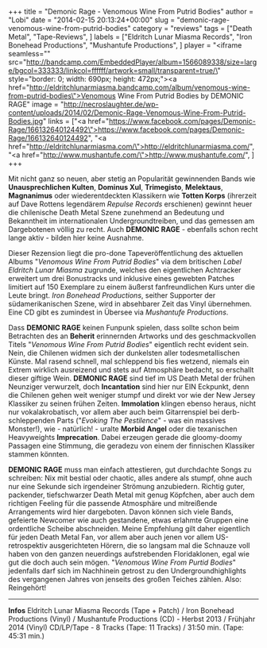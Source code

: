 +++
title = "Demonic Rage - Venomous Wine From Putrid Bodies"
author = "Lobi"
date = "2014-02-15 20:13:24+00:00"
slug = "demonic-rage-venomous-wine-from-putrid-bodies"
category = "reviews"
tags = ["Death Metal", "Tape-Reviews", ]
labels = ["Eldritch Lunar Miasma Records", "Iron Bonehead Productions", "Mushantufe Productions", ]
player = "<iframe seamless=\"\" src=\"http://bandcamp.com/EmbeddedPlayer/album=1566089338/size=large/bgcol=333333/linkcol=ffffff/artwork=small/transparent=true/\" style=\"border: 0; width: 690px; height: 472px;\"><a href=\"http://eldritchlunarmiasma.bandcamp.com/album/venomous-wine-from-putrid-bodies\">Venomous Wine From Putrid Bodies by DEMONIC RAGE</a></iframe>"
image = "http://necroslaughter.de/wp-content/uploads/2014/02/Demonic-Rage-Venomous-Wine-From-Putrid-Bodies.jpg"
links = ["<a href=\"https://www.facebook.com/pages/Demonic-Rage/166132640124492\">https://www.facebook.com/pages/Demonic-Rage/166132640124492</a>", "<a href=\"http://eldritchlunarmiasma.com/\">http://eldritchlunarmiasma.com/</a>", "<a href=\"http://www.mushantufe.com/\">http://www.mushantufe.com/</a>", ]
+++

Mit nicht ganz so neuen, aber stetig an Popularität gewinnenden Bands wie **Unausprechlichen Kulten**, **Dominus Xul**, **Trimegisto**, **Melektaus**, **Magnanimus** oder wiederentdeckten Klassikern wie **Totten Korps**  (ihrerzeit auf Dave Rottens legendärem _Repulse Records_ erschienen) gewinnt heuer die chilenische Death Metal Szene zunehmend an Bedeutung und Bekanntheit im internationalen Undergroundtreiben, und das gemessen am Dargebotenen völlig zu recht. Auch **DEMONIC RAGE** - ebenfalls schon recht lange aktiv - bilden hier keine Ausnahme.

Dieser Rezension liegt die pro-done Tapeveröffentlichung des aktuellen Albums "_Venomous Wine From Putrid Bodies_" via dem britischen _Label Eldritch Lunar Miasma_ zugrunde, welches den eigentlichen Achtracker erweitert um drei Bonustracks und inklusive eines gewebten Patches limitiert auf 150 Exemplare zu einem äußerst fanfreundlichen Kurs unter die Leute bringt. _Iron Bonehead Productions_, seither Supporter der südamerikanischen Szene, wird in absehbarer Zeit das Vinyl übernehmen. Eine CD gibt es zumindest in Übersee via _Mushantufe Productions_.

Dass **DEMONIC RAGE** keinen Funpunk spielen, dass sollte schon beim Betrachten des an **Beherit** erinnernden Artworks und des geschmackvollen Titels "_Venomous Wine From Putrid Bodies_" eigentlich recht evident sein. Nein, die Chilenen widmen sich der dunkelsten aller todesmetallischen Künste. Mal rasend schnell, mal schleppend bis fies wetzend, niemals ein Extrem wirklich ausreizend und stets auf Atmosphäre bedacht, so erschallt dieser giftige Wein. **DEMONIC RAGE** sind tief im US Death Metal der frühen Neunziger verwurzelt, doch **Incantation** sind hier nur EIN Eckpunkt, denn die Chilenen gehen weit weniger stumpf und direkt vor wie der New Jersey Klassiker zu seinen frühen Zeiten. **Immolation** klingen ebenso heraus, nicht nur vokalakrobatisch, vor allem aber auch beim Gitarrenspiel bei derb-schleppenden Parts ("_Evoking The Pestilence_" - was ein massives Monster!), wie - natürlich! - uralte **Morbid Angel** oder die texanischen Heavyweights **Imprecation**. Dabei erzeugen gerade die gloomy-doomy Passagen eine Stimmung, die geradezu von einem der finnischen Klassiker stammen könnten.

**DEMONIC RAGE** muss man einfach attestieren, gut durchdachte Songs zu schreiben: Nix mit bestial oder chaotic, alles andere als stumpf, ohne auch nur eine Sekunde sich irgendeiner Strömung anzubiedern. Richtig guter, packender, tiefschwarzer Death Metal mit genug Köpfchen, aber auch dem richtigen Feeling für die passende Atmosphäre und mitreißende Arrangements wird hier dargeboten. Davon können sich viele Bands, gefeierte Newcomer wie auch gestandene, etwas erlahmte Gruppen eine ordentliche Scheibe abschneiden. Meine Empfehlung gilt daher eigentlich für jeden Death Metal Fan, vor allem aber auch jenen vor allem US-retrospektiv ausgerichteten Hörern, die so langsam mal die Schnauze voll haben von den ganzen neuerdings aufstrebenden Floridaklonen, egal wie gut die doch auch sein mögen. "_Venomous Wine From Purtid Bodies_" jedenfalls darf sich im Nachhinein getrost zu den Undergroundhighlights des vergangenen Jahres von jenseits des großen Teiches zählen. Also: Reingehört!





---
**Infos**
Eldritch Lunar Miasma Records (Tape + Patch) / Iron Bonehead Productions (Vinyl) / Mushantufe Productions (CD) - Herbst 2013 / Frühjahr 2014 (Vinyl)
CD/LP/Tape - 8 Tracks (Tape: 11 Tracks) / 31:50 min. (Tape: 45:31 min.)

